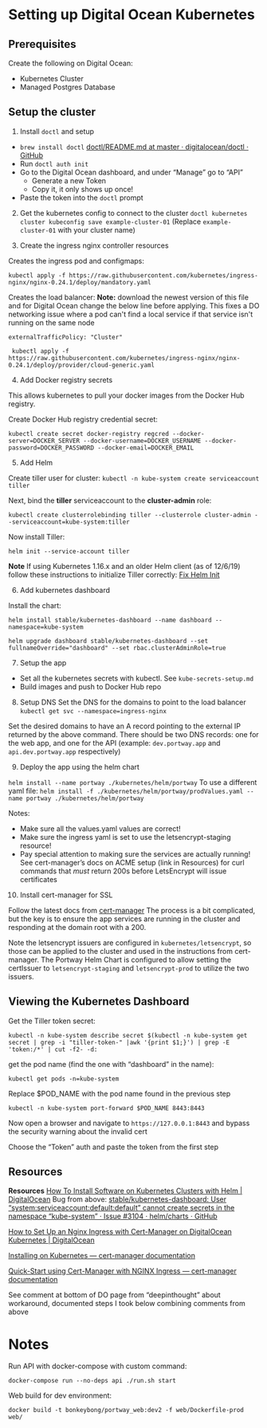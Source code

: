# Setting up Digital Ocean Kubernetes

## Prerequisites

Create the following on Digital Ocean:
- Kubernetes Cluster
- Managed Postgres Database

## Setup the cluster

1. Install `doctl` and setup

- `brew install doctl`
[doctl/README.md at master · digitalocean/doctl · GitHub](https://github.com/digitalocean/doctl/blob/master/README.md#macos)
- Run `doctl auth init`
- Go to the Digital Ocean dashboard, and under “Manage” go to “API”
	- Generate a new Token
	- Copy it, it only shows up once!
- Paste the token into the `doctl` prompt

2. Get the kubernetes config to connect to the cluster
`doctl kubernetes cluster kubeconfig save example-cluster-01`
(Replace `example-cluster-01` with your cluster name)

3. Create the ingress nginx controller resources

Creates the ingress pod and configmaps:
```
kubectl apply -f https://raw.githubusercontent.com/kubernetes/ingress-nginx/nginx-0.24.1/deploy/mandatory.yaml
```

Creates the load balancer:
**Note:** download the newest version of this file and for Digital Ocean change the below line before applying.
This fixes a DO networking issue where a pod can't find a local service if that service isn't running on the same node
```
externalTrafficPolicy: "Cluster"
```

```
 kubectl apply -f https://raw.githubusercontent.com/kubernetes/ingress-nginx/nginx-0.24.1/deploy/provider/cloud-generic.yaml
```

4. Add Docker registry secrets

This allows kubernetes to pull your docker images from the Docker Hub registry.

Create Docker Hub registry credential secret:
```
kubectl create secret docker-registry regcred --docker-server=DOCKER_SERVER --docker-username=DOCKER_USERNAME --docker-password=DOCKER_PASSWORD --docker-email=DOCKER_EMAIL
```

5. Add Helm

Create tiller user for cluster:
`kubectl -n kube-system create serviceaccount tiller`

Next, bind the **tiller** serviceaccount to the **cluster-admin** role:

```
kubectl create clusterrolebinding tiller --clusterrole cluster-admin --serviceaccount=kube-system:tiller
```

Now install Tiller:
```
helm init --service-account tiller
```
**Note** If using Kubernetes 1.16.x and an older Helm client (as of 12/6/19) follow these instructions to initialize Tiller correctly: [Fix Helm Init](https://github.com/helm/helm/issues/6374#issuecomment-533185074)

6. Add kubernetes dashboard

Install the chart:

```
helm install stable/kubernetes-dashboard --name dashboard --namespace=kube-system

helm upgrade dashboard stable/kubernetes-dashboard --set fullnameOverride="dashboard" --set rbac.clusterAdminRole=true
```

7. Setup the app

- Set all the kubernetes secrets with kubectl. See `kube-secrets-setup.md`
- Build images and push to Docker Hub repo

8. Setup DNS
 Set the DNS for the domains to point to the load balancer
`kubectl get svc --namespace=ingress-nginx`

Set the desired domains to have an A record pointing to the external IP returned by the above command. There should be two DNS records: one for the web app, and one for the API (example: `dev.portway.app` and `api.dev.portway.app` respectively)

9. Deploy the app using the helm chart

`helm install --name portway ./kubernetes/helm/portway`
To use a different yaml file:
`helm install -f ./kubernetes/helm/portway/prodValues.yaml --name portway ./kubernetes/helm/portway`

Notes:
- Make sure all the values.yaml values are correct!
- Make sure the ingress yaml is set to use the letsencrypt-staging resource!
- Pay special attention to making sure the services are actually running! See cert-manager’s docs on ACME setup (link in Resources) for curl commands that _must_ return 200s before LetsEncrypt will issue certificates

10. Install cert-manager for SSL

Follow the latest docs from [cert-manager](https://cert-manager.io/docs/tutorials/acme/ingress/)
The process is a bit complicated, but the key is to ensure the app services are running in the cluster and responding at the domain root with a 200.

Note the letsencrypt issuers are configured in `kubernetes/letsencrypt`, so those can be applied to the cluster and used in the instructions from cert-manager. The Portway Helm Chart is configured to allow setting the certIssuer to `letsencrypt-staging` and `letsencrypt-prod` to utilize the two issuers.

## Viewing the Kubernetes Dashboard
Get the Tiller token secret:
```
kubectl -n kube-system describe secret $(kubectl -n kube-system get secret | grep -i "tiller-token-" |awk '{print $1;}') | grep -E 'token:/*' | cut -f2- -d:
```

get the pod name (find the one with “dashboard” in the name):
```
kubectl get pods -n=kube-system
```

Replace $POD_NAME with the pod name found in the previous step
```
kubectl -n kube-system port-forward $POD_NAME 8443:8443
```

Now open a browser and navigate to `https://127.0.0.1:8443` and bypass the security warning about the invalid cert

Choose the “Token” auth and paste the token from the first step

## Resources
**Resources**
[How To Install Software on Kubernetes Clusters with Helm | DigitalOcean](https://www.digitalocean.com/community/tutorials/how-to-install-software-on-kubernetes-clusters-with-the-helm-package-manager)
Bug from above:
[stable/kubernetes-dashboard: User “system:serviceaccount:default:default” cannot create secrets in the namespace “kube-system” · Issue #3104 · helm/charts · GitHub](https://github.com/helm/charts/issues/3104)

[How to Set Up an Nginx Ingress with Cert-Manager on DigitalOcean Kubernetes | DigitalOcean](https://www.digitalocean.com/community/tutorials/how-to-set-up-an-nginx-ingress-with-cert-manager-on-digitalocean-kubernetes)

[Installing on Kubernetes — cert-manager  documentation](https://cert-manager.readthedocs.io/en/latest/getting-started/install/kubernetes.html)

[Quick-Start using Cert-Manager with NGINX Ingress — cert-manager  documentation](https://cert-manager.readthedocs.io/en/latest/tutorials/acme/quick-start/index.html)

See comment at bottom of DO page from “deepinthought” about workaround, documented steps I took below combining comments from above

# Notes
Run API with docker-compose with custom command:
```
docker-compose run --no-deps api ./run.sh start
```

Web build for dev environment:
```
docker build -t bonkeybong/portway_web:dev2 -f web/Dockerfile-prod web/
```

